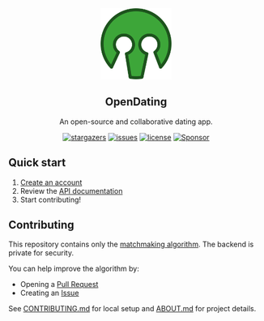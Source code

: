 <div align="center">

  <img width="140" src="./assets/logo-color.png"  alt="OpenDating Logo"/>
  <h2 align="center">OpenDating</h2>
<p>An open-source and collaborative dating app.</p>
</div>
<div align="center">

[![stargazers](https://img.shields.io/github/stars/jl33-ai/OpenDating)](https://github.com/ryo-ma/github-profile-trophy/stargazers)
[![issues](https://img.shields.io/github/issues/jl33-ai/OpenDating)](https://github.com/ryo-ma/github-profile-trophy/issues)
[![license](https://img.shields.io/github/license/jl33-ai/OpenDating)](https://github.com/ryo-ma/github-profile-trophy/blob/master/LICENSE)
<a href="https://github.com/sponsors/ryo-ma">
<img src="https://img.shields.io/static/v1?label=Sponsor&message=%E2%9D%A4&logo=GitHub&color=ff69b4" alt="Sponsor"/>
</a>
</div>

## Quick start
1. [Create an account](https://jl33-ai.github.io/opendating/)
2. Review the [API documentation](https://jl33-ai.github.io/opendating/)
3. Start contributing!

## Contributing
This repository contains only the [matchmaking algorithm](https://github.com/jl33-ai/OpenDating/blob/main/src/algorithm.ts). The backend is private for security.

You can help improve the algorithm by:
- Opening a [Pull Request](https://github.com/jl33-ai/OpenDating/pulls)
- Creating an [Issue](https://github.com/jl33-ai/OpenDating/issues/new)

See [CONTRIBUTING.md](https://github.com/jl33-ai/OpenDating/blob/main/CONTRIBUTING.md) for local setup and [ABOUT.md](https://github.com/jl33-ai/OpenDating/blob/main/ABOUT.md) for project details.
